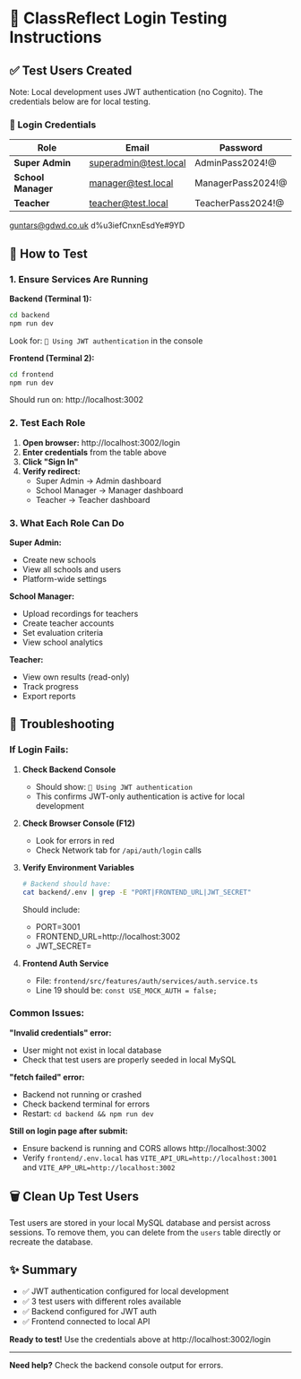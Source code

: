 # 🧪 ClassReflect Login Testing Instructions

## ✅ Test Users Created

Note: Local development uses JWT authentication (no Cognito). The credentials below are for local testing.

### 📝 Login Credentials

| Role | Email | Password |
|------|-------|----------|
| **Super Admin** | superadmin@test.local | AdminPass2024!@ |
| **School Manager** | manager@test.local | ManagerPass2024!@ |
| **Teacher** | teacher@test.local | TeacherPass2024!@ |

guntars@gdwd.co.uk d%u3iefCnxnEsdYe#9YD

## 🚀 How to Test

### 1. Ensure Services Are Running

**Backend (Terminal 1):**
```bash
cd backend
npm run dev
```
Look for: `🔐 Using JWT authentication` in the console

**Frontend (Terminal 2):**
```bash
cd frontend
npm run dev
```
Should run on: http://localhost:3002

### 2. Test Each Role

1. **Open browser:** http://localhost:3002/login
2. **Enter credentials** from the table above
3. **Click "Sign In"**
4. **Verify redirect:**
   - Super Admin → Admin dashboard
   - School Manager → Manager dashboard  
   - Teacher → Teacher dashboard

### 3. What Each Role Can Do

**Super Admin:**
- Create new schools
- View all schools and users
- Platform-wide settings

**School Manager:**
- Upload recordings for teachers
- Create teacher accounts
- Set evaluation criteria
- View school analytics

**Teacher:**
- View own results (read-only)
- Track progress
- Export reports

## 🔧 Troubleshooting

### If Login Fails:

1. **Check Backend Console**
   - Should show: `🔐 Using JWT authentication`
   - This confirms JWT-only authentication is active for local development

2. **Check Browser Console (F12)**
   - Look for errors in red
   - Check Network tab for `/api/auth/login` calls

3. **Verify Environment Variables**
   ```bash
   # Backend should have:
   cat backend/.env | grep -E "PORT|FRONTEND_URL|JWT_SECRET"
   ```
   Should include:
   - PORT=3001
   - FRONTEND_URL=http://localhost:3002
   - JWT_SECRET=<your local dev secret>

4. **Frontend Auth Service**
   - File: `frontend/src/features/auth/services/auth.service.ts`
   - Line 19 should be: `const USE_MOCK_AUTH = false;`

### Common Issues:

**"Invalid credentials" error:**
- User might not exist in local database
- Check that test users are properly seeded in local MySQL

**"fetch failed" error:**
- Backend not running or crashed
- Check backend terminal for errors
- Restart: `cd backend && npm run dev`

**Still on login page after submit:**
- Ensure backend is running and CORS allows http://localhost:3002
- Verify `frontend/.env.local` has `VITE_API_URL=http://localhost:3001` and `VITE_APP_URL=http://localhost:3002`

## 🗑️ Clean Up Test Users

Test users are stored in your local MySQL database and persist across sessions. 
To remove them, you can delete from the `users` table directly or recreate the database.

## ✨ Summary

- ✅ JWT authentication configured for local development
- ✅ 3 test users with different roles available
- ✅ Backend configured for JWT auth
- ✅ Frontend connected to local API

**Ready to test!** Use the credentials above at http://localhost:3002/login

---

**Need help?** Check the backend console output for errors.
